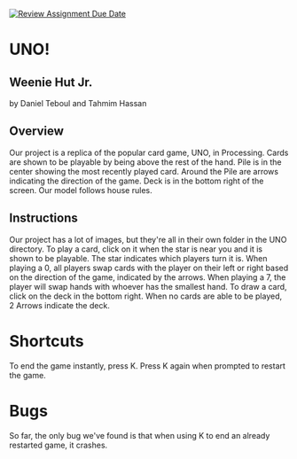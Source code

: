 [![Review Assignment Due Date](https://classroom.github.com/assets/deadline-readme-button-24ddc0f5d75046c5622901739e7c5dd533143b0c8e959d652212380cedb1ea36.svg)](https://classroom.github.com/a/syDSSnTt)
# UNO!
## Weenie Hut Jr. 
by Daniel Teboul and Tahmim Hassan
## Overview
Our project is a replica of the popular card game, UNO, in Processing.
Cards are shown to be playable by being above the rest of the hand.
Pile is in the center showing the most recently played card.
Around the Pile are arrows indicating the direction of the game.
Deck is in the bottom right of the screen.
Our model follows house rules.

## Instructions
Our project has a lot of images, but they're all in their own folder in the UNO directory. 
To play a card, click on it when the star is near you and it is shown to be playable. The star indicates which players turn it is.
When playing a 0, all players swap cards with the player on their left or right based on the direction of the game, indicated by the arrows.
When playing a 7, the player will swap hands with whoever has the smallest hand. 
To draw a card, click on the deck in the bottom right. When no cards are able to be played, 2 Arrows indicate the deck.

# Shortcuts
To end the game instantly, press K. Press K again when prompted to restart the game. 

# Bugs
So far, the only bug we've found is that when using K to end an already restarted game, it crashes. 

